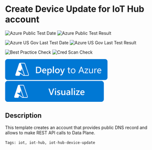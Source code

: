 # Create Device Update for IoT Hub account

![Azure Public Test Date](https://azurequickstartsservice.blob.core.windows.net/badges/101-deviceupdate-create-account/PublicLastTestDate.svg)
![Azure Public Test Result](https://azurequickstartsservice.blob.core.windows.net/badges/101-deviceupdate-create-account/PublicDeployment.svg)

![Azure US Gov Last Test Date](https://azurequickstartsservice.blob.core.windows.net/badges/101-deviceupdate-create-account/FairfaxLastTestDate.svg)
![Azure US Gov Last Test Result](https://azurequickstartsservice.blob.core.windows.net/badges/101-deviceupdate-create-account/FairfaxDeployment.svg)

![Best Practice Check](https://azurequickstartsservice.blob.core.windows.net/badges/101-deviceupdate-create-account/BestPracticeResult.svg)
![Cred Scan Check](https://azurequickstartsservice.blob.core.windows.net/badges/101-deviceupdate-create-account/CredScanResult.svg)

[![Deploy To Azure](https://raw.githubusercontent.com/Azure/azure-quickstart-templates/master/1-CONTRIBUTION-GUIDE/images/deploytoazure.svg?sanitize=true)](https://portal.azure.com/#create/Microsoft.Template/uri/https%3A%2F%2Fraw.githubusercontent.com%2FAzure%2Fazure-quickstart-templates%2Fmaster%2F101-deviceupdate-create-account%2Fazuredeploy.json)
[![Visualize](https://raw.githubusercontent.com/Azure/azure-quickstart-templates/master/1-CONTRIBUTION-GUIDE/images/visualizebutton.svg?sanitize=true)](http://armviz.io/#/?load=https%3A%2F%2Fraw.githubusercontent.com%2FAzure%2Fazure-quickstart-templates%2Fmaster%2F101-deviceupdate-create-account%2Fazuredeploy.json)   

## Description

This template creates an account that provides public DNS record and allows to make REST API calls to Data Plane.

`Tags: iot, iot-hub, iot-hub-device-update`
